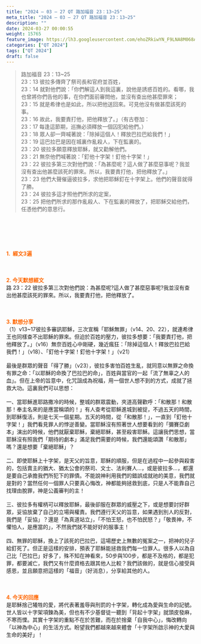 ```yaml
---
title: "2024 – 03 – 27 QT 路加福音 23：13~25"
meta_title: "2024 – 03 – 27 QT 路加福音 23：13~25"
description: ""
date: 2024-03-27 00:00:55
weight: 15765
feature_image: https://lh3.googleusercontent.com/ehoZRkiwYN_F9LNA8M068AYxt73EavCZno-PD1cJRuf5BbSkQVUWr3gNEbt5kSs28Pb_Elg17kSrtf9ybWvojWoMV6I4tPM3vGRGDq6GkKkPdL2Gut4QAIw4-uykKUAtNiKgQKntvsU=w800
categories: ["QT 2024"]
tags: ["QT 2024"]
draft: false
---
```


<blockquote>路加福音 23：13~25<br />
23：13 彼拉多傳齊了祭司長和官府並百姓，<br />
23：14 就對他們說：「你們解這人到我這裏，說他是誘惑百姓的。看哪，我也曾將你們告他的事，在你們面前審問他，並沒有查出他甚麼罪來；<br />
23：15 就是希律也是如此，所以把他送回來。可見他沒有做甚麼該死的事。<br />
23：16 故此，我要責打他，把他釋放了。」（有古卷加：<br />
23：17 每逢這節期，巡撫必須釋放一個囚犯給他們。）<br />
23：18 眾人卻一齊喊著說：「除掉這個人！釋放巴拉巴給我們！」<br />
23：19 這巴拉巴是因在城裏作亂殺人，下在監裏的。<br />
23：20 彼拉多願意釋放耶穌，就又勸解他們。<br />
23：21 無奈他們喊著說：「釘他十字架！釘他十字架！」<br />
23：22 彼拉多第三次對他們說：「為甚麼呢？這人做了甚麼惡事呢？我並沒有查出他甚麼該死的罪來。所以，我要責打他，把他釋放了。」<br />
23：23 他們大聲催逼彼拉多，求他把耶穌釘在十字架上。他們的聲音就得了勝。<br />
23：24 彼拉多這才照他們所求的定案，<br />
23：25 把他們所求的那作亂殺人、下在監裏的釋放了，把耶穌交給他們，任憑他們的意思行。</blockquote><br />
&nbsp;<br />
<br />
&nbsp;<br />
<br />
<span style="color: #ff6600;"><strong>1.  經文3遍</strong></span><br />
<br />
&nbsp;<br />
<br />
<span style="color: #ff6600;"><strong>2. 今天默想經文<br />
</strong></span>路 23：22 彼拉多第三次對他們說：為甚麼呢?這人做了甚麼惡事呢?我並沒有查出他甚麼該死的罪來。所以，我要責打他，把他釋放了。<br />
<br />
&nbsp;<br />
<br />
<strong><span style="color: #ff6600;">3. 默想分享<br />
</span></strong>（1）v13~17彼拉多審訊耶穌，三次宣稱「耶穌無罪」（v14、20、22），就連希律王也同樣查不出耶穌的罪來。但迫於百姓的壓力，彼拉多想要：「我要責打他，把他釋放了。」（v16）無奈百姓心中剛硬，幾近瘋狂：「除掉這個人！釋放巴拉巴給我們！」（v18）、「釘他十字架！釘他十字架！」（v21）<br />
<br />
最後是群眾的聲音「得了勝」（v23），彼拉多害怕百姓生亂，就同意以無罪之命換有罪之命：「以耶穌的命換了巴拉巴的命」，百姓與當官的一起「流了無辜之人的血」。但在上帝的旨意中，化咒詛成為祝福，用一個世人想不到的方式，成就了拯救大功。這裏我們可以思想：<br />
<br />
一、當耶穌進耶路撒冷的時候，整城的群眾震動，夾道高聲歡呼：「和散那！和散那！奉主名來的是應當稱頌的！」有人查考從耶穌進城到被捉，不過五天的時間，到耶穌復活，則是七天一個星期。五天的時間，從「和散那！」，一直到「釘他十字架！」我們看見罪人的悖逆善變。當耶穌沒有照著世人想要看到的「彌賽亞劇本」演出的時候，他們就厭棄耶穌，棄絕耶穌，甚至殺害耶穌。這讓我們思想，當耶穌沒有照我們「期待的劇本」滿足我們需要的時候，我們還能頌讚「和散那」嗎？還是想要「棄絕耶穌」？<br />
<br />
二、即使耶穌上十字架，是天父的旨意，耶穌的順服，但是在過程中一起參與殺害的，包括賣主的猶大、猶太公會的祭司、文士、法利賽人…，或是彼拉多…，都還是要自己承擔我們所犯下的罪債。不能說神利用我們的錯誤成就祂的美意，我們就是對的？當然任何一個罪人只要真心悔改，神都能夠拯救到底，只是人不能靠自己找理由脫罪，神是公義審判的主！<br />
<br />
三、彼拉多有權柄可以釋放耶穌，最後卻服在群眾的威壓之下，或是想要討好群眾，妥協放棄了自己的立場與權責。我們遵行天父的旨意，如果遇到別人的反對，我們是「妥協」？還是「為真道站立」，「不怕王怒，也不怕民怒？」「敬畏神，不懼怕人，是應當的」，不然我們就不能好好的服事主！<br />
<br />
四、無罪的耶穌，換上了該死的巴拉巴，這場歷史上無數的冤案之一，把神的兒子給釘死了。但正是這樣的安排，預表了耶穌能拯救我們每一位罪人。很多人以為自己比「巴拉巴」好多了，殊不知在神看來，50步與100步，都是不及格的，都是犯罪，都要滅亡，我們又有什麼資格去跟其他人比較？我們該做的，就是信心接受與感恩，並且願意把這樣的「福音」（好消息），分享給其他的人。<br />
<br />
&nbsp;<br />
<br />
<strong style="font-size: inherit;"><span style="color: #ff6600;">4. 今天的回應<br />
</span></strong>是耶穌捨己犧牲的愛，將代表著羞辱與刑罰的十字架，轉化成為愛與生命的記號。世人皆以十字架項鍊為美，但也有不少基督徒一聽到「背起十字架」就頭皮發麻，不寒而慄。其實十字架的重點不在於苦難，而在於捨棄「自我中心」，悔改轉向「以神為中心」的生活方式。盼望我們都越來越來體會「十字架所啟示神的大愛與生命的美好」！<br />
<br />
<audio style="display: none;" controls="controls"></audio><br />
<br />
<audio style="display: none;" controls="controls"></audio><br />
<br />
<audio style="display: none;" controls="controls"></audio><br />
<br />
<audio style="display: none;" controls="controls"></audio><br />
<br />
<audio style="display: none;" controls="controls"></audio>
        